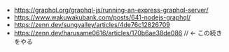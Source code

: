 - https://graphql.org/graphql-js/running-an-express-graphql-server/
- https://www.wakuwakubank.com/posts/641-nodejs-graphql/
- https://zenn.dev/sungvalley/articles/4de76c12826709
- https://zenn.dev/harusame0616/articles/170b6ae38de086 // <- この続きをやる